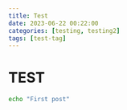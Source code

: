 ```yaml
---
title: Test
date: 2023-06-22 00:22:00
categories: [testing, testing2]
tags: [test-tag]
---
```


# TEST

```bash
echo "First post"
```